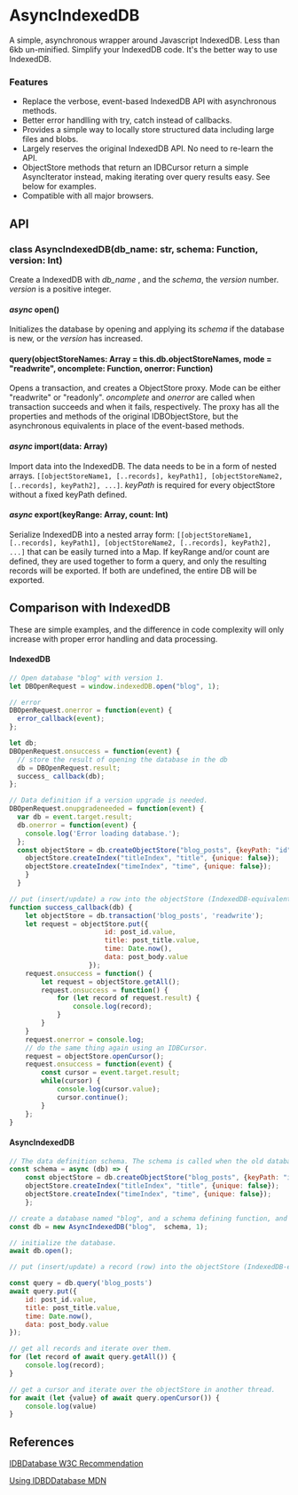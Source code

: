 # AsyncIndexedDB
A simple, asynchronous wrapper around Javascript IndexedDB. Less than 6kb un-minified. Simplify your IndexedDB code. It's the better way to use IndexedDB.


### Features

- Replace the verbose, event-based IndexedDB API with asynchronous methods.
- Better error handlling with try, catch instead of callbacks.
- Provides a simple way to locally store structured data including large files and blobs.
- Largely reserves the original IndexedDB API. No need to re-learn the API.
- ObjectStore methods that return an IDBCursor return a simple AsyncIterator instead, making iterating over query results easy. See below for examples.
- Compatible with all major browsers.



## API

### class **AsyncIndexedDB**(db_name: str, schema: Function, version: Int)
Create a IndexedDB with *db_name* , and the *schema*, the *version* number. *version* is a positive integer.
#### *async* open()
Initializes the database by opening and applying its *schema* if the database is new, or the *version* has increased.
#### query(objectStoreNames: Array = this.db.objectStoreNames, mode = "readwrite", oncomplete: Function, onerror: Function)
Opens a transaction, and creates a ObjectStore proxy. Mode can be either "readwrite" or "readonly". *oncomplete* and *onerror* are called when transaction succeeds and when it fails, respectively. The proxy has all the properties and methods of the original IDBObjectStore, but the asynchronous equivalents in place of the event-based methods.

#### *async* import(data: Array)
Import data into the IndexedDB. The data needs to be in a form of nested arrays. `[[objectStoreName1, [..records], keyPath1], [objectStoreName2, [..records], keyPath2], ...]`. *keyPath* is required for every objectStore without a fixed keyPath defined.

#### *async* export(keyRange: Array, count: Int)
Serialize IndexedDB into a nested array form: `[[objectStoreName1, [..records], keyPath1], [objectStoreName2, [..records], keyPath2], ...]`
that can be easily turned into a Map. If keyRange and/or count are defined, they are used together to form a query, and only the resulting records will be exported. If both are undefined, the entire DB will be exported.



## Comparison with IndexedDB

These are simple examples, and the difference in code complexity will only increase with proper error handling and data processing.

#### IndexedDB

```javascript
// Open database "blog" with version 1.
let DBOpenRequest = window.indexedDB.open("blog", 1);

// error
DBOpenRequest.onerror = function(event) {
  error_callback(event);
};

let db;
DBOpenRequest.onsuccess = function(event) {
  // store the result of opening the database in the db
  db = DBOpenRequest.result;
  success_ callback(db);
};

// Data definition if a version upgrade is needed.
DBOpenRequest.onupgradeneeded = function(event) {
  var db = event.target.result;
  db.onerror = function(event) {
    console.log('Error loading database.');
  };
  const objectStore = db.createObjectStore("blog_posts", {keyPath: "id", autoIncrement: true});
	objectStore.createIndex("titleIndex", "title", {unique: false});
	objectStore.createIndex("timeIndex", "time", {unique: false});
	}
  }

// put (insert/update) a row into the objectStore (IndexedDB-equivalent of Table)
function success_callback(db) {
	let objectStore = db.transaction('blog_posts', 'readwrite');
	let request = objectStore.put({
                        id: post_id.value,
                        title: post_title.value,
                        time: Date.now(),
                        data: post_body.value
                    });
	request.onsuccess = function() {
		let request = objectStore.getAll();
		request.onsuccess = function() {
			for (let record of request.result) {
				console.log(record);
			}
		}
	}
	request.onerror = console.log;
	// do the same thing again using an IDBCursor.
	request = objectStore.openCursor();
	request.onsuccess = function(event) {
		const cursor = event.target.result;
		while(cursor) {
			console.log(cursor.value);
			cursor.continue();
		}
	};
}


```

#### AsyncIndexedDB

```javascript
// The data definition schema. The schema is called when the old database version needs to be upgraded.
const schema = async (db) => {
	const objectStore = db.createObjectStore("blog_posts", {keyPath: "id", autoIncrement: true});
	objectStore.createIndex("titleIndex", "title", {unique: false});
	objectStore.createIndex("timeIndex", "time", {unique: false});
	};

// create a database named "blog", and a schema defining function, and a version number.
const db = new AsyncIndexedDB("blog",  schema, 1);

// initialize the database.
await db.open();

// put (insert/update) a record (row) into the objectStore (IndexedDB-equivalent of Table)

const query = db.query('blog_posts')
await query.put({
	id: post_id.value,
	title: post_title.value,
	time: Date.now(),
	data: post_body.value
});

// get all records and iterate over them.
for (let record of await query.getAll()) {
	console.log(record);
}

// get a cursor and iterate over the objectStore in another thread.
for await (let {value} of await query.openCursor()) {
	console.log(value)
}
```

## References

[IDBDatabase W3C Recommendation](https://www.w3.org/TR/IndexedDB/)

[Using IDBDDatabase MDN](https://developer.mozilla.org/en-US/docs/Web/API/IndexedDB_API/Using_IndexedDB)

